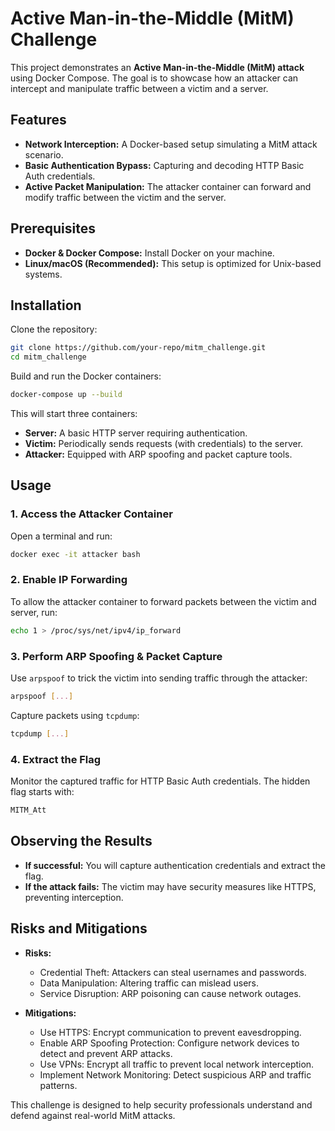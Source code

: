 # Active Man-in-the-Middle (MitM) Challenge

This project demonstrates an **Active Man-in-the-Middle (MitM) attack** using Docker Compose. The goal is to showcase how an attacker can intercept and manipulate traffic between a victim and a server.

## Features

- **Network Interception:** A Docker-based setup simulating a MitM attack scenario.
- **Basic Authentication Bypass:** Capturing and decoding HTTP Basic Auth credentials.
- **Active Packet Manipulation:** The attacker container can forward and modify traffic between the victim and the server.

## Prerequisites

- **Docker & Docker Compose:** Install Docker on your machine.
- **Linux/macOS (Recommended):** This setup is optimized for Unix-based systems.

## Installation

Clone the repository:
```bash
git clone https://github.com/your-repo/mitm_challenge.git
cd mitm_challenge
```

Build and run the Docker containers:
```bash
docker-compose up --build
```

This will start three containers:
- **Server:** A basic HTTP server requiring authentication.
- **Victim:** Periodically sends requests (with credentials) to the server.
- **Attacker:** Equipped with ARP spoofing and packet capture tools.

## Usage

### 1. Access the Attacker Container
Open a terminal and run:
```bash
docker exec -it attacker bash
```

### 2. Enable IP Forwarding
To allow the attacker container to forward packets between the victim and server, run:
```bash
echo 1 > /proc/sys/net/ipv4/ip_forward
```

### 3. Perform ARP Spoofing & Packet Capture
Use `arpspoof` to trick the victim into sending traffic through the attacker:
```bash
arpspoof [...]
```
Capture packets using `tcpdump`:
```bash
tcpdump [...]
```

### 4. Extract the Flag
Monitor the captured traffic for HTTP Basic Auth credentials. The hidden flag starts with:
```bash
MITM_Att
```

## Observing the Results

- **If successful:** You will capture authentication credentials and extract the flag.
- **If the attack fails:** The victim may have security measures like HTTPS, preventing interception.

## Risks and Mitigations

- **Risks:**
  - Credential Theft: Attackers can steal usernames and passwords.
  - Data Manipulation: Altering traffic can mislead users.
  - Service Disruption: ARP poisoning can cause network outages.

- **Mitigations:**
  - Use HTTPS: Encrypt communication to prevent eavesdropping.
  - Enable ARP Spoofing Protection: Configure network devices to detect and prevent ARP attacks.
  - Use VPNs: Encrypt all traffic to prevent local network interception.
  - Implement Network Monitoring: Detect suspicious ARP and traffic patterns.

This challenge is designed to help security professionals understand and defend against real-world MitM attacks.

